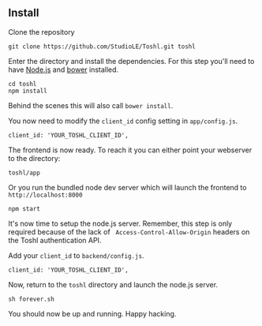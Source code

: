 ## Install

Clone the repository

```
git clone https://github.com/StudioLE/Toshl.git toshl
```

Enter the directory and install the dependencies. For this step you'll need to have [Node.js](https://nodejs.org/) and [bower](http://bower.io/) installed.

```
cd toshl
npm install
```

Behind the scenes this will also call `bower install`.

You now need to modify the `client_id` config setting in `app/config.js`.

```
client_id: 'YOUR_TOSHL_CLIENT_ID',
```

The frontend is now ready. To reach it you can either point your webserver to the directory:

```
toshl/app
```

Or you run the bundled node dev server which will launch the frontend to `http://localhost:8000`

```
npm start
```

It's now time to setup the node.js server. Remember, this step is only required because of the lack of ` Access-Control-Allow-Origin` headers on the Toshl authentication API.

Add your `client_id` to `backend/config.js`.

```
client_id: 'YOUR_TOSHL_CLIENT_ID',
```

Now, return to the `toshl` directory and launch the node.js server.

```
sh forever.sh
```

You should now be up and running. Happy hacking.
